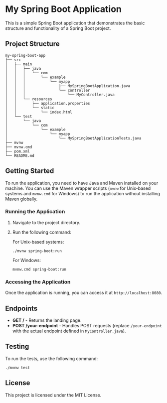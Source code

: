# My Spring Boot Application

This is a simple Spring Boot application that demonstrates the basic structure and functionality of a Spring Boot project.

## Project Structure

```
my-spring-boot-app
├── src
│   ├── main
│   │   ├── java
│   │   │   └── com
│   │   │       └── example
│   │   │           └── myapp
│   │   │               ├── MySpringBootApplication.java
│   │   │               └── controller
│   │   │                   └── MyController.java
│   │   └── resources
│   │       ├── application.properties
│   │       └── static
│   │           └── index.html
│   └── test
│       └── java
│           └── com
│               └── example
│                   └── myapp
│                       └── MySpringBootApplicationTests.java
├── mvnw
├── mvnw.cmd
├── pom.xml
└── README.md
```

## Getting Started

To run the application, you need to have Java and Maven installed on your machine. You can use the Maven wrapper scripts (`mvnw` for Unix-based systems and `mvnw.cmd` for Windows) to run the application without installing Maven globally.

### Running the Application

1. Navigate to the project directory.
2. Run the following command:

   For Unix-based systems:
   ```
   ./mvnw spring-boot:run
   ```

   For Windows:
   ```
   mvnw.cmd spring-boot:run
   ```

### Accessing the Application

Once the application is running, you can access it at `http://localhost:8080`.

## Endpoints

- **GET /** - Returns the landing page.
- **POST /your-endpoint** - Handles POST requests (replace `/your-endpoint` with the actual endpoint defined in `MyController.java`).

## Testing

To run the tests, use the following command:

```
./mvnw test
```

## License

This project is licensed under the MIT License.